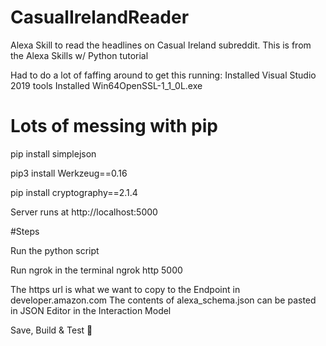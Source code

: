 # CasualIrelandReader
Alexa Skill to read the headlines on Casual Ireland subreddit.
This is from the Alexa Skills w/ Python tutorial


Had to do a lot of faffing around to get this running:
Installed Visual Studio 2019 tools
Installed Win64OpenSSL-1_1_0L.exe

# Lots of messing with pip

pip install simplejson

pip3 install Werkzeug==0.16

pip install cryptography==2.1.4


Server runs at http://localhost:5000


#Steps

Run the python script

Run ngrok in the terminal
ngrok http 5000

The https url is what we want to copy to the Endpoint in developer.amazon.com
The contents of alexa_schema.json can be pasted in JSON Editor in the Interaction Model

Save, Build & Test 🤞



